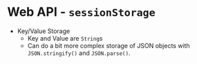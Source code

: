 # Web API - `sessionStorage`
* Key/Value Storage
  * Key and Value are `String`s
  * Can do a bit more complex storage of JSON objects with `JSON.stringify()` and `JSON.parse()`.
